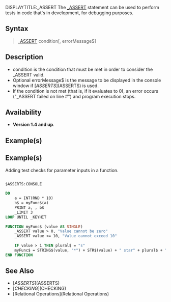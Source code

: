 DISPLAYTITLE:_ASSERT
The [_ASSERT](_ASSERT) statement can be used to perform tests in code that's in development, for debugging purposes.


## Syntax

> [_ASSERT](_ASSERT)  condition[,  errorMessage$]


## Description

* condition is the condition that must be met in order to consider the _ASSERT valid.
* Optional errorMessage$ is the message to be displayed in the console window if [$ASSERTS]($ASSERTS) is used.
* If the condition is not met (that is, if it evaluates to 0), an error occurs ("_ASSERT failed on line #") and program execution stops.


## Availability

* **Version 1.4 and up**.


## Example(s)

## Example(s)
 Adding test checks for parameter inputs in a function. 

```vb

$ASSERTS:CONSOLE
 
DO
    a = INT(RND * 10)
    b$ = myFunc$(a)
    PRINT a, , b$
    _LIMIT 3
LOOP UNTIL _KEYHIT
 
FUNCTION myFunc$ (value AS SINGLE)
    _ASSERT value > 0, "Value cannot be zero"
    _ASSERT value <= 10, "Value cannot exceed 10"
 
    IF value > 1 THEN plural$ = "s"
    myFunc$ = STRING$(value, "*") + STR$(value) + " star" + plural$ + " :-)"
END FUNCTION

```


## See Also

* [$ASSERTS]($ASSERTS)
* [$CHECKING]($CHECKING)
* [Relational Operations](Relational Operations)




